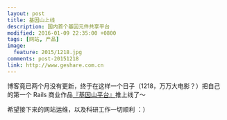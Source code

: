 ```yaml
---
layout: post
title: 基因山上线
description: 国内首个基因元件共享平台
modified: 2016-01-09 22:35:00 +0800
tags: [网站, 产品]
image:
  feature: 2015/1218.jpg
comments: post-20151218
link: http://www.geshare.com.cn
---
```


博客竟已两个月没有更新，终于在这样一个日子（1218，万万大电影？）把自己的第一个 Rails 商业作品[『基因山平台』](http://www.geshare.com.cn)推上线了～

希望接下来的网站运维，以及科研工作一切顺利 ：）

